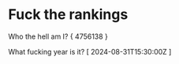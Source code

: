 # Fuck the rankings

Who the hell am I?
{ 4756138 }

What fucking year is it?
[ 2024-08-31T15:30:00Z ]
